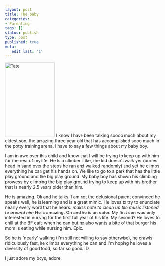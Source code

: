 ```yaml
---
layout: post
title: The baby
categories:
- Parenting
tags: []
status: publish
type: post
published: true
meta:
  _edit_last: '1'
---
```

<a href="http://www.flickr.com/photos/rgeyer/5630016717/" title="Tate by qwikrex, on Flickr"><img src="http://farm6.static.flickr.com/5307/5630016717_87e53254bb_m.jpg" width="161" height="240" alt="Tate" class="alignright"/></a>
I know I have been talking soooo much about my eldest son, the amazing three year old that has accomplished sooo much in the potty training arena.  I have to say a few things about my baby boy.  

I am in awe over this child and know that I will be trying to keep up with him for the rest of my life.  He is a climber.  Like, the kid doesn't walk yet (buries head in sand over the steps he ran and walked randomly) and yet he climbs everything he can get his hands on.  We like to go to a park that has the little play ground and the big play ground.  My baby boy has shown his climbing prowess by climbing the big play ground trying to keep up with his brother that is nearly 2.5 years older than him.

He is amazing.  Oh and he talks.  I am not the delusional parent convinced he speaks well, he is learning and is a great mimic.  He loves to try to enunciate nearly every word that he hears. *makes note to clean up the music listened to around him*  He is amazing.  Oh and he is an eater.  My first son was only interested in nursing for the first full year of his life.  My second?  He loves to chill at the BF cafe when he can but he also wants a bite of that burger his mom is eating  while nursing him.  Epic.

So he is 'nearly' walking (I'm still not willing to say otherwise), he crawls ridiculously fast, he climbs everything he can and I'm hoping he loves a diversity of good food, so far so good. :D

I just adore my boys, adore.
